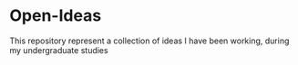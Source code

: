 # Open-Ideas
This repository represent a collection of ideas I have been working, during my undergraduate studies
